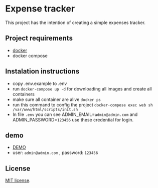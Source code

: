 # Expense tracker
This project has the intention of creating a simple expenses tracker.

## Project requirements
- [docker](https://www.docker.com/get-started) 
- docker compose

## Instalation instructions
- copy .env.example to .env
- run `docker-compose up -d` for downloading all images and create all containers
- make sure all container are alive `docker ps`
- run this command to config the project `docker-compose exec web sh /var/www/html/scripts/init.sh`
- In file `.env` you can see ADMIN_EMAIL=`admin@admin.com`  and ADMIN_PASSWORD=`123456` use these credential for login.

## demo
- [DEMO](http://172.105.150.187)
- user: `admin@admin.com` , password: `123456` 
## License
 [MIT license](https://opensource.org/licenses/MIT).
